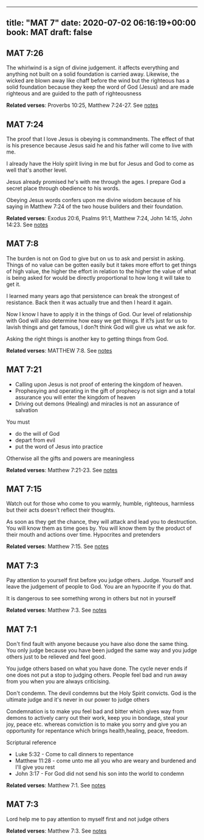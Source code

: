 
---
title: "MAT 7"
date: 2020-07-02 06:16:19+00:00
book: MAT
draft: false
---

## MAT 7:26

The whirlwind is a sign of divine judgement. it affects everything and anything not built on a solid foundation is carried away. Likewise, the wicked are blown away like chaff before the wind but the righteous has a solid foundation because they keep the word of God (Jesus) and are made righteous and are guided to the path of righteousness

**Related verses**: Proverbs 10:25, Matthew 7:24-27. See [notes](https://my.bible.com/notes/3464617402070459061)


## MAT 7:24

The proof that I love Jesus is obeying is commandments. The effect of that is his presence because Jesus said he and his father will come to live with me. 

I already have the Holy spirit living in me but for Jesus and God to come as well that's another level.

Jesus already promised he's with me through the ages. I prepare God a secret place through obedience to his words.

Obeying Jesus words confers upon me divine wisdom because of his saying in Matthew 7:24 of the two house builders and their foundation.

**Related verses**: Exodus 20:6, Psalms 91:1, Matthew 7:24, John 14:15, John 14:23. See [notes](https://my.bible.com/notes/3239330756640367462)


## MAT 7:8

The burden is not on God to give but on us to ask and persist in asking. Things of no value can be gotten easily but it takes more effort to get things of high value, the higher the effort in relation to the higher the value of what is being asked for would be directly proportional to how long it will take to get it.

I learned many years ago that persistence can break the strongest of resistance. Back then it was actually true and then I heard it again.

Now I know I have to apply it in the things of God. Our level of relationship with God will also determine how easy we get things. If it?s just for us to lavish things and get famous, I don?t think God will give us what we ask for.

Asking the right things is another key to getting things from God.

**Related verses**: MATTHEW 7:8. See [notes](https://my.bible.com/notes/2819002731862942167)


## MAT 7:21

- Calling upon Jesus is not proof of entering the kingdom of heaven.
- Prophesying and operating in the gift of prophecy is not sign and a total assurance you will enter the kingdom of heaven
- Driving out demons (Healing) and miracles is not an assurance of salvation 


You must
- do the will of God
- depart from evil 
- put the word of Jesus into practice 

Otherwise all the gifts and powers are meaningless

**Related verses**: Matthew 7:21-23. See [notes](https://my.bible.com/notes/2500701522192229315)


## MAT 7:15

Watch out for those who come to you warmly, humble, righteous, harmless but their acts doesn't reflect their thoughts.

As soon as they get the chance, they will attack and lead you to destruction. You will know them as time goes by. You will know them by the product of their mouth and actions over time. Hypocrites and pretenders

**Related verses**: Matthew 7:15. See [notes](https://my.bible.com/notes/2500695922376958879)


## MAT 7:3

Pay attention to yourself first before you judge others. Judge. Yourself and leave the judgement of people to God. You are an hypocrite if you do that.

It is dangerous to see something wrong in others but not in yourself

**Related verses**: Matthew 7:3. See [notes](https://my.bible.com/notes/2499985450254196833)


## MAT 7:1

Don't find fault with anyone because you have also done the same thing. You only judge because you have been judged the same way and you judge others just to be relieved and feel good. 

You judge others based on what you have done. The cycle never ends if one does not put a stop to judging others. People feel bad and run away from you when you are always criticising.

Don't condemn. The devil condemns but the Holy Spirit convicts. God is the ultimate judge and it's never in our power to judge others

Condemnation is to make you feel bad and bitter which gives way from demons to actively carry out their work, keep you in bondage, steal your joy, peace etc. whereas conviction is to make you sorry and give you an opportunity for repentance which brings health,healing, peace, freedom.


Scriptural reference
- Luke 5:32 - Come to call dinners to repentance
- Matthew 11:28 - come unto me all you who are weary and burdened and I'll give you rest
- John 3:17 - For God did not send his son into the world to condemn

**Related verses**: Matthew 7:1. See [notes](https://my.bible.com/notes/2499979354680582234)


## MAT 7:3

Lord help me to pay attention to myself first and not judge others

**Related verses**: Matthew 7:3. See [notes](https://my.bible.com/notes/2498773069620568300)

